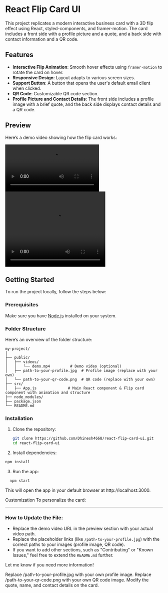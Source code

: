 # React Flip Card UI

This project replicates a modern interactive business card with a 3D flip effect using React, styled-components, and framer-motion. The card includes a front side with a profile picture and a quote, and a back side with contact information and a QR code.

## Features

- **Interactive Flip Animation**: Smooth hover effects using `framer-motion` to rotate the card on hover.
- **Responsive Design**: Layout adapts to various screen sizes.
- **Support Button**: A button that opens the user's default email client when clicked.
- **QR Code**: Customizable QR code section.
- **Profile Picture and Contact Details**: The front side includes a profile image with a brief quote, and the back side displays contact details and a QR code.

## Preview

Here’s a demo video showing how the flip card works:

![Demo Video](./public/videos/demo.mp4)
<video width="320" height="240" controls>
  <source src="/videos/demo.mp4" type="video/mp4" />
  Your browser does not support the video tag.
</video>


## Getting Started

To run the project locally, follow the steps below:

### Prerequisites

Make sure you have [Node.js](https://nodejs.org/) installed on your system.

### Folder Structure

Here’s an overview of the folder structure:
```code
my-project/
│
├── public/
│   ├── videos/
│   │   └── demo.mp4         # Demo video (optional)
│   ├── path-to-your-profile.jpg  # Profile image (replace with your own)
│   └── path-to-your-qr-code.png  # QR code (replace with your own)
├── src/
│   ├── App.js              # Main React component & Flip card component with animation and structure
├── node_modules/
├── package.json
└── README.md
```

### Installation

1. Clone the repository:
   ```bash
   git clone https://github.com/Dhinesh4668/react-flip-card-ui.git
   cd react-flip-card-ui
   ```
   
2. Install dependencies:
  ```bash
  npm install
  ```
3. Run the app:
```bash
  npm start
```

This will open the app in your default browser at http://localhost:3000.

Customization
To personalize the card:


---

### How to Update the File:
- Replace the demo video URL in the preview section with your actual video path.
- Replace the placeholder links (like `/path-to-your-profile.jpg`) with the correct paths to your images (profile image, QR code).
- If you want to add other sections, such as "Contributing" or "Known Issues," feel free to extend the `README.md` further.

Let me know if you need more information!


Replace /path-to-your-profile.jpg with your own profile image.
Replace /path-to-your-qr-code.png with your own QR code image.
Modify the quote, name, and contact details on the card.
  

